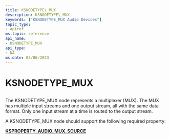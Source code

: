 ```yaml
---
title: KSNODETYPE\_MUX
description: KSNODETYPE\_MUX
keywords: ["KSNODETYPE_MUX Audio Devices"]
topic_type:
- apiref
ms.topic: reference
api_name:
- KSNODETYPE_MUX
api_type:
- NA
ms.date: 03/06/2023
---
```



# KSNODETYPE\_MUX


## <span id="ddk_ksnodetype_mux_ks"></span><span id="DDK_KSNODETYPE_MUX_KS"></span>


The KSNODETYPE\_MUX node represents a multiplexer (MUX). The MUX has multiple input streams and one output stream, all with the same data format. Only one input stream at a time is routed to the output stream.

A KSNODETYPE\_MUX node should support the following required property:

[**KSPROPERTY\_AUDIO\_MUX\_SOURCE**](ksproperty-audio-mux-source.md)

 

 





